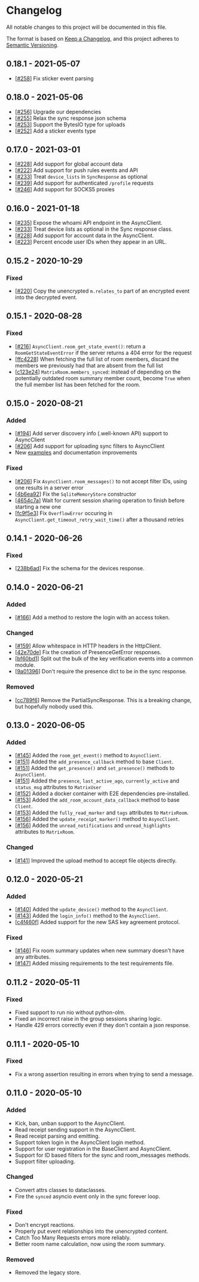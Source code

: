# Changelog

All notable changes to this project will be documented in this file.

The format is based on [Keep a Changelog](https://keepachangelog.com/en/1.0.0/),
and this project adheres to [Semantic Versioning](https://semver.org/spec/v2.0.0.html).

## 0.18.1 - 2021-05-07

- [[#258]] Fix sticker event parsing

[#258]: https://github.com/poljar/matrix-nio/pull/256

## 0.18.0 - 2021-05-06

- [[#256]] Upgrade our dependencies
- [[#255]] Relax the sync response json schema
- [[#253]] Support the BytesIO type for uploads
- [[#252]] Add a sticker events type

[#256]: https://github.com/poljar/matrix-nio/pull/256
[#255]: https://github.com/poljar/matrix-nio/pull/255
[#253]: https://github.com/poljar/matrix-nio/pull/253
[#252]: https://github.com/poljar/matrix-nio/pull/252

## 0.17.0 - 2021-03-01

- [[#228]] Add support for global account data 
- [[#222]] Add support for push rules events and API
- [[#233]] Treat `device_lists` in `SyncResponse` as optional
- [[#239]] Add support for authenticated `/profile` requests
- [[#246]] Add support for SOCKS5 proxies

[#228]: https://github.com/poljar/matrix-nio/pull/228
[#222]: https://github.com/poljar/matrix-nio/pull/222
[#233]: https://github.com/poljar/matrix-nio/pull/233
[#239]: https://github.com/poljar/matrix-nio/pull/239
[#246]: https://github.com/poljar/matrix-nio/pull/246

## 0.16.0 - 2021-01-18

- [[#235]] Expose the whoami API endpoint in the AsyncClient.
- [[#233]] Treat device lists as optional in the Sync response class.
- [[#228]] Add support for account data in the AsyncClient.
- [[#223]] Percent encode user IDs when they appear in an URL.

[#235]: https://github.com/poljar/matrix-nio/pull/235
[#233]: https://github.com/poljar/matrix-nio/pull/233
[#228]: https://github.com/poljar/matrix-nio/pull/228
[#223]: https://github.com/poljar/matrix-nio/pull/223

## 0.15.2 - 2020-10-29

### Fixed

- [[#220]] Copy the unencrypted `m.relates_to` part of an encrypted event into the
  decrypted event.

[#220]: https://github.com/poljar/matrix-nio/pull/220

## 0.15.1 - 2020-08-28

### Fixed

- [[#216]] `AsyncClient.room_get_state_event()`: return a 
  `RoomGetStateEventError` if the server returns a 404 error for the request
- [[ffc4228]] When fetching the full list of room members, discard the members
  we previously had that are absent from the full list
- [[c123e24]] `MatrixRoom.members_synced`: instead of depending on the 
  potentially outdated room summary member count, become `True` when the 
  full member list has been fetched for the room.

[#216]: https://github.com/poljar/matrix-nio/pull/216
[ffc4228]: https://github.com/poljar/matrix-nio/commit/ffc42287c22a1179a9be7d4e47555693417f715d
[c123e24]: https://github.com/poljar/matrix-nio/commit/c123e24c8df81c55d40973470b825e78fd2f92a2

## 0.15.0 - 2020-08-21

### Added

- [[#194]] Add server discovery info (.well-known API) support to AsyncClient
- [[#206]] Add support for uploading sync filters to AsyncClient
- New [examples] and documentation improvements

### Fixed

- [[#206]] Fix `AsyncClient.room_messages()` to not accept filter IDs, using 
  one results in a server error
- [[4b6ea92]] Fix the `SqliteMemoryStore` constructor
- [[4654c7a]] Wait for current session sharing operation to finish before
  starting a new one
- [[fc9f5e3]] Fix `OverflowError` occuring in 
  `AsyncClient.get_timeout_retry_wait_time()` after a thousand retries

[#194]: https://github.com/poljar/matrix-nio/pull/194
[#206]: https://github.com/poljar/matrix-nio/pull/206
[4b6ea92]: https://github.com/poljar/matrix-nio/commit/4b6ea92cb69e445bb39bbfd83948b40adb8a23a5
[4654c7a]: https://github.com/poljar/matrix-nio/commit/4654c7a1a7e39b496b107337977421aeb5953974
[fc9f5e3]: https://github.com/poljar/matrix-nio/commit/fc9f5e3eda25ad65936aeb95412a26af73cedf6a
[examples]: https://matrix-nio.readthedocs.io/en/latest/examples.html

## 0.14.1 - 2020-06-26

### Fixed

- [[238b6ad]] Fix the schema for the devices response.

[238b6ad]: https://github.com/poljar/matrix-nio/commit/238b6addaaa85b994552e00007638b0170c47c43

## 0.14.0 - 2020-06-21

### Added

- [[#166]] Add a method to restore the login with an access token.

### Changed

- [[#159]] Allow whitespace in HTTP headers in the HttpClient.
- [[42e70de]] Fix the creation of PresenceGetError responses.
- [[bf60bd1]] Split out the bulk of the key verification events into a common module.
- [[9a01396]] Don't require the presence dict to be in the sync response.


### Removed

- [[cc789f6]] Remove the PartialSyncResponse. This is a breaking change, but
  hopefully nobody used this.

[#166]: https://github.com/poljar/matrix-nio/pull/166
[#159]: https://github.com/poljar/matrix-nio/pull/159
[42e70de]: https://github.com/poljar/matrix-nio/commit/42e70dea945ae97b69b41d49cb57f64c3b6bd1c4
[cc789f6]: https://github.com/poljar/matrix-nio/commit/cc789f665063b38be5b4146855e5204e9bc5bdb6
[bf60bd1]: https://github.com/poljar/matrix-nio/commit/bf60bd19a15429dc03616b9be11c3a205768e5ad
[9a01396]: https://github.com/poljar/matrix-nio/commit/9a0139673329fb82abc59496025d78a34b419b77

## 0.13.0 - 2020-06-05

### Added

- [[#145]] Added the `room_get_event()` method to `AsyncClient`.
- [[#151]] Added the `add_presence_callback` method to base `Client`.
- [[#151]] Added the `get_presence()` and `set_presence()` methods
  to `AsyncClient`.
- [[#151]] Added the `presence`, `last_active_ago`, `currently_active` and
  `status_msg` attributes to `MatrixUser`
- [[#152]] Added a docker container with E2E dependencies pre-installed.
- [[#153]] Added the `add_room_account_data_callback` method to base `Client`.
- [[#153]] Added the `fully_read_marker` and `tags` attributes to `MatrixRoom`.
- [[#156]] Added the `update_receipt_marker()` method to `AsyncClient`.
- [[#156]] Added the `unread_notifications` and `unread_highlights` attributes
  to `MatrixRoom`.

### Changed

- [[#141]] Improved the upload method to accept file objects directly.

[#141]: https://github.com/poljar/matrix-nio/pull/141
[#145]: https://github.com/poljar/matrix-nio/pull/145
[#151]: https://github.com/poljar/matrix-nio/pull/151
[#152]: https://github.com/poljar/matrix-nio/pull/152
[#153]: https://github.com/poljar/matrix-nio/pull/153
[#156]: https://github.com/poljar/matrix-nio/pull/156

## 0.12.0 - 2020-05-21

### Added

- [[#140]] Added the `update_device()` method to the `AsyncClient`.
- [[#143]] Added the `login_info()` method to the `AsyncClient`.
- [[c4f460f]] Added support for the new SAS key agreement protocol.

### Fixed

- [[#146]] Fix room summary updates when new summary doesn't have any
  attributes.
- [[#147]] Added missing requirements to the test requirements file.

[#140]: https://github.com/poljar/matrix-nio/pull/140
[#143]: https://github.com/poljar/matrix-nio/pull/143
[#146]: https://github.com/poljar/matrix-nio/pull/146
[#147]: https://github.com/poljar/matrix-nio/pull/147
[c4f460f]: https://github.com/poljar/matrix-nio/commit/c4f460f62c9543a76eaf1dad4be8ff5ae9312243

## 0.11.2 - 2020-05-11

### Fixed

- Fixed support to run nio without python-olm.
- Fixed an incorrect raise in the group sessions sharing logic.
- Handle 429 errors correctly even if they don't contain a json response.

## 0.11.1 - 2020-05-10

### Fixed

- Fix a wrong assertion resulting in errors when trying to send a message.

## 0.11.0 - 2020-05-10

### Added

- Kick, ban, unban support to the AsyncClient.
- Read receipt sending support in the AsyncClient.
- Read receipt parsing and emitting.
- Support token login in the AsyncClient login method.
- Support for user registration in the BaseClient and AsyncClient.
- Support for ID based filters for the sync and room_messages methods.
- Support filter uploading.

### Changed

- Convert attrs classes to dataclasses.
- Fire the `synced` asyncio event only in the sync forever loop.

### Fixed

- Don't encrypt reactions.
- Properly put event relationships into the unencrypted content.
- Catch Too Many Requests errors more reliably.
- Better room name calculation, now using the room summary.

### Removed

- Removed the legacy store.
